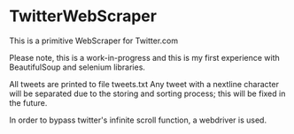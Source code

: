 # TwitterWebScraper

This is a primitive WebScraper for Twitter.com

Please note, this is a work-in-progress and this is my first experience with BeautifulSoup and selenium libraries.

All tweets are printed to file tweets.txt
Any tweet with a nextline character will be separated due to the storing and sorting process; this will be fixed in the future.

In order to bypass twitter's infinite scroll function, a webdriver is used.
